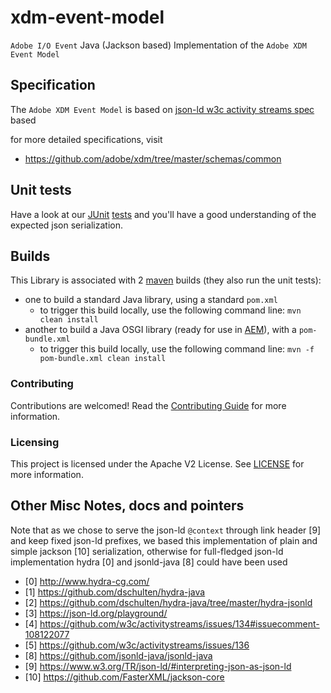 # xdm-event-model

`Adobe I/O Event` Java (Jackson based) Implementation of the `Adobe XDM Event Model`

## Specification

The `Adobe XDM Event Model` is based on [json-ld w3c activity streams spec](https://github.com/w3c/activitystreams/blob/master/ns/activitystreams.jsonld) based

for more detailed specifications, visit
* https://github.com/adobe/xdm/tree/master/schemas/common

## Unit tests

Have a look at our [JUnit](https://junit.org/) [tests](./src/test) 
and you'll have a good understanding of the expected json serialization.

## Builds

This Library is associated with 2 [maven](https://maven.apache.org/) builds (they also run the unit tests):

* one to build a standard Java library, using a standard `pom.xml`
  * to trigger this build locally, use the following command line: `mvn clean install`
* another to build a Java OSGI library (ready for use in [AEM](https://www.adobe.com/marketing/experience-manager.html)), with a `pom-bundle.xml` 
  * to trigger this build locally, use the following command line: `mvn -f pom-bundle.xml clean install`


### Contributing

Contributions are welcomed! Read the [Contributing Guide](./.github/CONTRIBUTING.md) for more information.

### Licensing

This project is licensed under the Apache V2 License. See [LICENSE](LICENSE.md) for more information.

## Other Misc Notes, docs and pointers

Note that as we chose to serve the json-ld `@context` through link header [9] and keep fixed json-ld prefixes,
we based this implementation of plain and simple jackson [10] serialization,
otherwise for full-fledged json-ld implementation hydra [0] and jsonld-java [8] could have been used

* [0] http://www.hydra-cg.com/
* [1] https://github.com/dschulten/hydra-java
* [2] https://github.com/dschulten/hydra-java/tree/master/hydra-jsonld
* [3] https://json-ld.org/playground/
* [4] https://github.com/w3c/activitystreams/issues/134#issuecomment-108122077
* [5] https://github.com/w3c/activitystreams/issues/136
* [8] https://github.com/jsonld-java/jsonld-java
* [9] https://www.w3.org/TR/json-ld/#interpreting-json-as-json-ld
* [10] https://github.com/FasterXML/jackson-core
